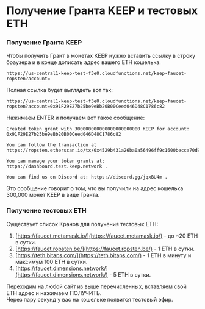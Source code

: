 # Получение Гранта KEEP и тестовых ETH

### Получение Гранта KEEP

Чтобы получить Грант в монетах KEEP нужно вставить ссылку в строку браузера и в конце дописать адрес вашего ETH кошелька.

```text
https://us-central1-keep-test-f3e0.cloudfunctions.net/keep-faucet-ropsten?account=
```

Полная ссылка будет выглядеть вот так:

```text
https://us-central1-keep-test-f3e0.cloudfunctions.net/keep-faucet-ropsten?account=0x91F29E27b25be9eBb20B00Ceed046D48C1786c82
```

Нажимаем ENTER и получаем вот такое сообщение:

```text
Created token grant with 300000000000000000000000 KEEP for account: 0x91F29E27b25be9eBb20B00Ceed046D48C1786c82

You can follow the transaction at https://ropsten.etherscan.io/tx/0x4529b431a26ba0a56496ff9c1600becca70d9eaf0469d920d942b365a2736e5c

You can manage your token grants at: https://dashboard.test.keep.network .

You can find us on Discord at: https://discord.gg/jqxBU4m .
```

Это сообщение говорит о том, что вы получили на адрес кошелька 300,000 монет KEEP в виде Гранта.

### Получение тестовых ETH

Существует список Кранов для получения тестовых ETH:

1. [https://faucet.metamask.io/](https://faucet.metamask.io/) - до ~20 ETH в сутки.
2. [https://faucet.ropsten.be/](https://faucet.ropsten.be/) - 1 ETH в сутки.
3. [https://teth.bitaps.com/](https://teth.bitaps.com/) - 1 ETH в минуту и максимум 100 ETH в сутки.
4. [https://faucet.dimensions.network/](https://faucet.dimensions.network/) - 5 ETH в сутки.

Переходим на любой сайт из выше перечисленных, вставляем свой ETH адрес и нажимаем ПОЛУЧИТЬ.   
Через пару секунд у вас на кошельке появится тестовый эфир.

